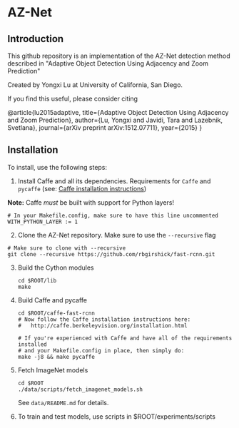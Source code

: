 # AZ-Net

## Introduction
This github repository is an implementation of the AZ-Net detection method described in 
"Adaptive Object Detection Using Adjacency and Zoom Prediction" 

Created by Yongxi Lu at University of California, San Diego.

If you find this useful, please consider citing

  @article{lu2015adaptive,
      title={Adaptive Object Detection Using Adjacency and Zoom Prediction},
      author={Lu, Yongxi and Javidi, Tara and Lazebnik, Svetlana},
      journal={arXiv preprint arXiv:1512.07711},
      year={2015}
    }

## Installation

To install, use the following steps:

1. Install Caffe and all its dependencies. Requirements for `Caffe` and `pycaffe` (see: [Caffe installation instructions](http://caffe.berkeleyvision.org/installation.html))

  **Note:** Caffe *must* be built with support for Python layers!

  ```make
  # In your Makefile.config, make sure to have this line uncommented
  WITH_PYTHON_LAYER := 1
  ```

2. Clone the AZ-Net repository. Make sure to use the `--recursive` flag

  ```Shell
  # Make sure to clone with --recursive
  git clone --recursive https://github.com/rbgirshick/fast-rcnn.git
  ```

3. Build the Cython modules

    ```Shell
    cd $ROOT/lib
    make
    ```

4. Build Caffe and pycaffe
    ```Shell
    cd $ROOT/caffe-fast-rcnn
    # Now follow the Caffe installation instructions here:
    #   http://caffe.berkeleyvision.org/installation.html

    # If you're experienced with Caffe and have all of the requirements installed
    # and your Makefile.config in place, then simply do:
    make -j8 && make pycaffe
    ```

5. Fetch ImageNet models

    ```Shell
    cd $ROOT
    ./data/scripts/fetch_imagenet_models.sh
    ```
    
    See `data/README.md` for details.

6. To train and test models, use scripts in $ROOT/experiments/scripts
